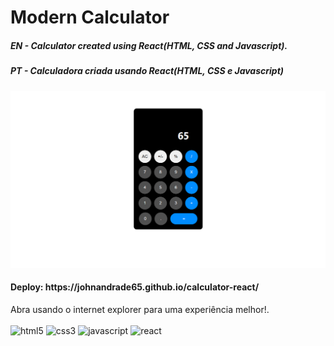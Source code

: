 # Modern Calculator
<h5>EN - Calculator created using React(HTML, CSS and Javascript).</h5>
<h5>PT - Calculadora criada usando React(HTML, CSS e Javascript)</h5>
<img src="./public/readme.png" alt="Screen Capture">
<h4>Deploy: https://johnandrade65.github.io/calculator-react/</h4>
Abra usando o internet explorer para uma experiência melhor!.
﻿<div style="display: inline_block"><br/>
  <img alt="html5" src="https://img.shields.io/badge/HTML5-E34F26?style=for-the-badge&logo=html5&logoColor=white"/>
  <img alt="css3" src="https://img.shields.io/badge/CSS3-1572B6?style=for-the-badge&logo=css3&logoColor=white"/>
  <img alt="javascript" src="https://img.shields.io/badge/JavaScript-323330?style=for-the-badge&logo=javascript&logoColor=F7DF1E"/>
  <img alt="react" src="https://img.shields.io/badge/React-20232A?style=for-the-badge&logo=react&logoColor=61DAFB"/>
</div>
